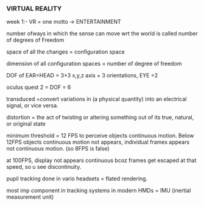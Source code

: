 ### 				   	**VIRTUAL REALITY**

week 1:- VR = one motto -> ENTERTAINMENT



number ofways in which the sense can move wrt the world is called number of degrees of Freedom 

space of all the changes = configuration space

dimension of all configuration spaces = number of degree of freedom

DOF of EAR=HEAD = 3+3 x,y,z axis + 3 orientations, EYE =2



oculus quest 2 = DOF = 6



transduced =convert variations in (a physical quantity) into an electrical signal, or vice versa.



distortion = the act of twisting or altering something out of its true, natural, or original state 



minimum threshold = 12 FPS to perceive objects continuous motion. Below 12FPS objects continuous motion not appears, individual frames appears not continuous motion. (so 8FPS is false)



at 100FPS, display not appears continuous bcoz frames get escaped at that speed, so u see discontinuity.



pupil tracking done in vario headsets = flated rendering.



most imp component in tracking systems in modern HMDs = IMU (inertial measurement unit)


